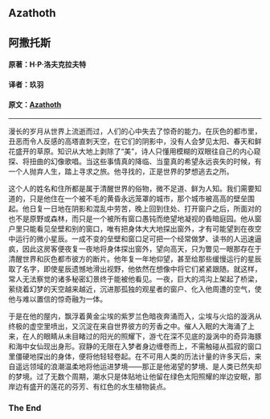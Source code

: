 ## Azathoth

## 阿撒托斯

#### 原著：H·P·洛夫克拉夫特

#### 译者：玖羽

#### 原文：[Azathoth](http://www.hplovecraft.com/writings/texts/fiction/az.asp)

---

漫长的岁月从世界上流逝而过，人们的心中失去了惊奇的能力。在灰色的都市里，丑恶而令人反感的高塔直刺天空，在它们的阴影中，没有人会梦见太阳、春天和鲜花盛开的草原。知识从大地上剥除了“美”，诗人只懂用模糊的双眼往自己的内心窥探、将扭曲的幻像歌唱。当这些事情真的降临、当童真的希望永远丧失的时候，有一个人抛弃人生，踏上寻求之旅。他寻找的，正是世界的梦想逃去之所。

这个人的姓名和住所都是属于清醒世界的俗物，微不足道、鲜为人知。我们需要知道的，只是他住在一个被不毛的黄昏永远笼罩的城市，那个城市被高高的壁垒围起。他日复一日地在阴影和混乱中劳苦，晚上回到住处、打开窗户之后，所面对的也不是原野或森林，而只是一个被所有窗口愚钝而绝望地凝视的昏暗庭园。他从窗户里只能看见垒壁和别的窗口，唯有把身体大大地探出窗外，才有可能望到在夜空中运行的微小星辰。一成不变的垒壁和窗口足可把一个经常做梦、读书的人迅速逼疯，因此这房客便夜复一夜地将身体探出窗外，望向高天，只为瞥见一眼那存在于清醒世界和灰色都市彼方的断片。他年复一年地仰望，甚至给那些缓慢运行的星辰取了名字，即使星辰遗憾地滑出视野，他依然在想像中将它们紧紧跟随。就这样，常人无法察觉的诸多秘密幻景终于能被他看见。一夜，巨大的鸿沟上架起了桥梁，萦绕着幻梦的天空越来越近，沉进那孤独的观星者的窗户、化入他周遭的空气，使他与难以置信的惊奇融为一体。

于是在他的屋内，飘浮着黄金尘埃的紫罗兰色暗夜奔涌而入，尘埃与火焰的漩涡从终极的虚空里喷出，又沉淀在来自世界彼方的芳香之中。催人入眠的大海涌了上来，在人的眼睛从未目睹过的阳光的照耀下，游弋在深不见底的漩涡中的奇异海豚和海中女仙现出身形。寂静的无限在入梦者身边缠卷而上，不需触碰从孤寂的窗口里僵硬地探出的身体，便将他轻轻卷起。在不可用人类的历法计量的许多天后，来自遥远领域的浪潮温柔地将他运进梦境——那正是他渴望的梦境、是人类已然失却的梦境。过了无数个周期，潮水只是体贴地让他留在绿色太阳照耀的岸边安眠，那岸边有盛开的莲花的芬芳、有红色的水生植物装点。

### The End

